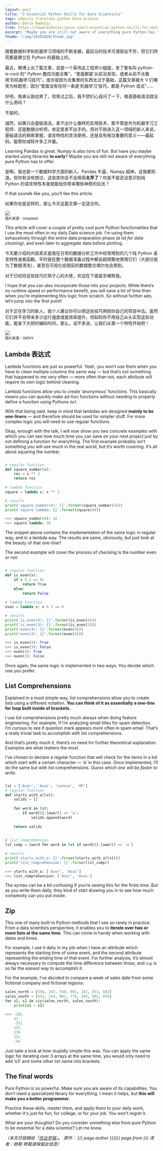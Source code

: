 ```yaml
---
layout: post
title: "3 Essential Python Skills for Data Scientists"
tags: udacity translate python Data-Science
author: Dario Radečić
from: https://towardsdatascience.com/3-essential-python-skills-for-data-scientists-b642a1397ae3
excerpt: "Maybe you are still not aware of everything pure Python has to offer."
thumb: "/img/20191020/thumb.jpg"
---
```

随着数据科学和机器学习领域的不断发展，最前沿的技术可谓层出不穷，但它们终究都是建立在 Python 的基础上的。

最近，微博上出了篇文章，说是一个英伟达工程师小姐姐，发了套名叫 python-is-cool 的“ Python 酷炫功能合集”，“里面都是‘从前没发现，或者从前不太敢用’的机器学习技巧”。或许是因为合集里的东西太过于基础，这篇文章被大 V 们嘲笑为标题党，因为“里面没有任何一条是‘机器学习’技巧，都是 Python 语法”……

好吧，我承认我也笑了。但笑过之后，我不禁扪心自问了一下，难道基础语法就没什么用吗？

不是的。

诚然，如果只会基础语法，拿不出什么像样的实用技术，那不管是作为机器学习工程师、还是数据分析师，肯定是拿不出手的。但对于刚进入这一领域的新人来说，基础语法的熟练掌握，语言特性的灵活使用，还是具有相当重要的意义——最起码，能帮你减轻许多工作量。

Learning Pandas is great. Numpy is also tons of fun. But have you maybe started using libraries **to early**? Maybe you are still not aware of everything pure Python has to offer.

是啊，我也是一个数据科学方面的新人。Pandas 牛逼，Numpy 超神，这我都知道。但你有没有想过，这些库你会不会用得**太早了**？你是不是还没意识到纯 Python 的语言特性本身就能给你带来哪些神奇的玩法？

If that sounds like you, you’ll like this article.

如果你也是这样的，那么今天这篇文章一定适合你。

<img src="/img/20191020/001.jpg" /><br><small>图片来源：Unsplash</small>


This article will cover a couple of pretty cool pure Python functionalities that I use the most often in my daily Data science job. I’m using them exhaustively through the entire data preparation phase _(a lot for data cleaning)_, and even later to aggregate data before plotting.

今天要介绍的内容其实是我在日常的数据分析工作中经常用到的几个纯 Python 语言特性或者函数。平时我在整个数据准备过程中都会超频繁地使用它们（大部分是为了数据清洗），甚至在可视化绘图前的数据整合偶尔也会用到。

对于已经将这些技巧烂熟于心的大佬，欢迎在下面留言嘲笑我。

I hope that you can also incorporate those into your projects. While there’s no runtime speed or performance benefit, you will save a lot of time then when you’re implementing this logic from scratch. So without further ado, let’s jump into the first point!

对于正在学习的新人，我个人建议你可以把这些技巧用到你自己的项目中去。虽然它们并不会带来多少运行速度或是效率提升，但起码你不用自己从头实现这些功能，能省下大把的编码时间。那么，话不多说，让我们从第一个特性开始吧！

<img src="/img/20191020/002.gif" /><br><small>图片来源：GIPHY</small>


## Lambda 表达式

Lambda functions are just so powerful. Yeah, you won’t use them when you have to clean multiple columns the same way — but that’s not something that happened to me very often — more often than not, each attribute will require its own logic behind cleaning.



Lambda functions allow you to create ‘anonymous’ functions. This basically means you can quickly make ad-hoc functions without needing to properly define a function using Pythons `def`.

With that being said, keep in mind that lambdas are designed **mainly to be one-liners** — and therefore should be used for simpler stuff. For more complex logic you will need to use regular functions.

Okay, enough with the talk, I will now show you two concrete examples with which you can see how much time you can save on your next project just by not defining a function for everything. The first example probably isn’t something you will use much in the real world, but it’s worth covering. It’s all about squaring the number.

```python

# regular function
def square_number(x):
    res = x ** 2
    return res
    
# lambda function
square = lambda x: x ** 2

# results
print('square_number(4): {}'.format(square_number(4)))
print('square lambda: {}'.format(square(4)))

>>> square_number(4): 16
>>> square lambda: 16
```

The snippet above contains the implementation of the same logic in regular way, and in a lambda way. The results are same, obviously, but just look at the beauty of that one-liner!

The second example will cover the process of checking is the number even or not:

```python

# regular function
def is_even(x):
    if x % 2 == 0:
        return True
    else:
        return False
 
# lambda function
even = lambda x: x % 2 == 0

# results
print('is_even(4): {}'.format(is_even(4)))
print('is_even(3): {}'.format(is_even(3)))
print('even(4): {}'.format(even(4)))
print('even(3): {}'.format(even(3)))

>>> is_even(4): True
>>> is_even(3): False
>>> even(4): True
>>> even(3): False

```

Once again, the same logic is implemented in two ways. You decide which one you prefer.

## List Comprehensions

Explained in a most simple way, list comprehensions allow you to create lists using a different notation. **You can think of it as essentially a one-line for loop built inside of brackets.**

I use list comprehensions pretty much always when doing feature engineering. For example, If I’m analyzing email titles for spam detection, I’m curious to see if question mark appears more often in spam email. That’s a really trivial task to accomplish with list comprehensions.

And that’s pretty much it, there’s no need for further theoretical explanation. Examples are what matters the most.

I’ve chosen to declare a regular function that will check for the items in a list which start with a certain character — ‘a’ in this case. Once implemented, I’ll do the same but with list comprehensions. _Guess which one will be faster to write_.

```python

lst = ['Acer', 'Asus', 'Lenovo', 'HP']
# regular function
def starts_with_a(lst):
    valids = []
 
    for word in lst:
        if word[0].lower() == 'a':
            valids.append(word)
 
    return valids
 
 
# list comprehension
lst_comp = [word for word in lst if word[0].lower() == 'a']

# results
print('starts_with_a: {}'.format(starts_with_a(lst)))
print('list_comprehension: {}'.format(lst_comp))

>>> starts_with_a: ['Acer', 'Asus']
>>> list_comprehension: ['Acer', 'Asus']
```

The syntax can be a bit confusing if you’re seeing this for the firsts time. But as you write them daily, they kind of start drawing you in to see how much complexity can you put inside.

## Zip

This one of many built-in Python methods that I see so rarely in practice. From a data scientists perspective, it enables you to **iterate over two or more lists at the same time**. This can come in handy when working with dates and times.

For example, I use it daily in my job when I have an attribute which represents the starting time of some event, and the second attribute representing the ending time of that event. For further analysis, it’s almost always necessary to compute the time difference between those, and `zip` is so far the easiest way to accomplish it.

For the example, I’ve decided to compare a week of sales date from some fictional company and fictional regions:

```python
sales_north = [350, 287, 550, 891, 241, 653, 882]
sales_south = [551, 254, 901, 776, 105, 502, 976]
for s1, s2 in zip(sales_north, sales_south):
    print(s1 — s2)

>>> -201
    33
    -351
    115
    136
    151
    -94
```

Just take a look at how stupidly simple this was. You can apply the same logic for iterating over 3 arrays at the same time, you would only need to add ‘s3’ and some other list name into brackets.

## The final words

Pure Python is so powerful. Make sure you are aware of its capabilities. You don’t need a specialized library for everything. I mean it helps, but **this will make you a better programmer**.

Practice these skills, master them, and apply them to your daily work, whether it's just for fun, for college, or for your job. You won’t regret it.

What are your thoughts? Do you consider something else from pure Python to be essential for a data scientist? Let me know.

_（本文已投稿给「[优达学城](https://cn.udacity.com)」。 原作： [{{ page.author }}]({{ page.from }}) 译者：欧剃 转载请保留此信息）_
